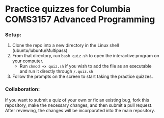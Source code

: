 # Practice quizzes for Columbia COMS3157 Advanced Programming

### Setup:

1. Clone the repo into a new directory in the Linux shell (ubuntu/lubuntu/Multipass) 
2. From that directory, run `bash quiz.sh` to open the interactive program on your computer.
    - Run `chmod +x quiz.sh` if you wish to add the file as an executable and run it directly through `/.quiz.sh`
4. Follow the prompts on the screen to start taking the practice quizzes.

### Collaboration:

If you want to submit a quiz of your own or fix an existing bug, fork this repository, make the necessary changes, and then submit a pull request. After reviewing, the changes will be incorporated into the main repository.
